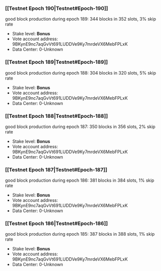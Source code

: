 ### [[Testnet Epoch 190|Testnet#Epoch-190]]
good block production during epoch 189: 344 blocks in 352 slots, 3% skip rate
* Stake level: **Bonus** 
* Vote account address: 9BKynE9nc7aqGvVt691LUDDVe9Ky7mrdeVX6MebFPLxK
* Data Center: 0-Unknown
### [[Testnet Epoch 189|Testnet#Epoch-189]]
good block production during epoch 188: 304 blocks in 320 slots, 5% skip rate
* Stake level: **Bonus** 
* Vote account address: 9BKynE9nc7aqGvVt691LUDDVe9Ky7mrdeVX6MebFPLxK
* Data Center: 0-Unknown
### [[Testnet Epoch 188|Testnet#Epoch-188]]
good block production during epoch 187: 350 blocks in 356 slots, 2% skip rate
* Stake level: **Bonus** 
* Vote account address: 9BKynE9nc7aqGvVt691LUDDVe9Ky7mrdeVX6MebFPLxK
* Data Center: 0-Unknown
### [[Testnet Epoch 187|Testnet#Epoch-187]]
good block production during epoch 186: 381 blocks in 384 slots, 1% skip rate
* Stake level: **Bonus** 
* Vote account address: 9BKynE9nc7aqGvVt691LUDDVe9Ky7mrdeVX6MebFPLxK
* Data Center: 0-Unknown
### [[Testnet Epoch 186|Testnet#Epoch-186]]
good block production during epoch 185: 387 blocks in 388 slots, 1% skip rate
* Stake level: **Bonus** 
* Vote account address: 9BKynE9nc7aqGvVt691LUDDVe9Ky7mrdeVX6MebFPLxK
* Data Center: 0-Unknown